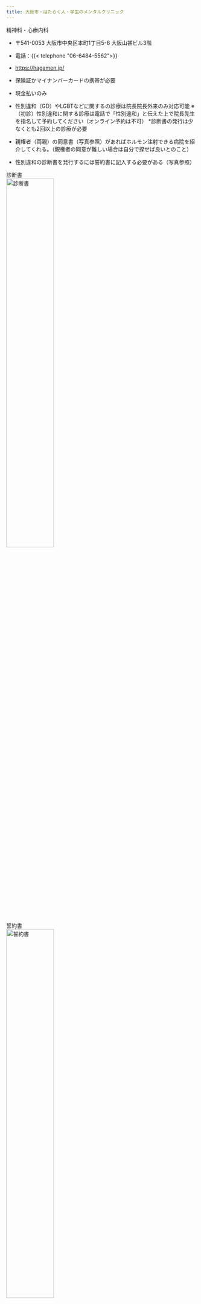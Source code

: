 ```yaml
---
title: 大阪市・はたらく人・学生のメンタルクリニック
---
```


精神科・心療内科

- 〒541-0053 大阪市中央区本町1丁目5-6 大阪山甚ビル3階
- 電話：{{< telephone "06-6484-5562">}}
- <https://hagamen.jp/>

- 保険証かマイナンバーカードの携帯が必要
- 現金払いのみ
- 性別違和（GD）やLGBTなどに関するの診療は院長院長外来のみ対応可能
※（初診）性別違和に関する診療は電話で「性別違和」と伝えた上で院長先生を指名して予約してください（オンライン予約は不可）
*診断書の発行は少なくとも2回以上の診療が必要

- 親権者（両親）の同意書（写真参照）があればホルモン注射できる病院を紹介してくれる。（親権者の同意が難しい場合は自分で探せば良いとのこと）
- 性別違和の診断書を発行するには誓約書に記入する必要がある（写真参照）

診断書<br>
<image src="proof.jpg" alt="診断書" width="50%" height="50%" title="診断書" />

誓約書<br>
<image src="pledge.jpg" alt="誓約書" width="50%" height="50%" title="誓約書" />

同意書<br>
<image src="greement_form.jpg" alt="同意書" width="50%" height="50%" title="同意書" />
